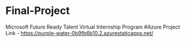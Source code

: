 # Final-Project 
Microsoft Future Ready Talent Virtual Internship Program
#Azure Project Link - https://purple-water-0b9fb6b10.2.azurestaticapps.net/
